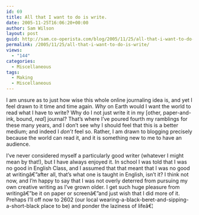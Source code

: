 ```yaml
---
id: 69
title: All that I want to do is write.
date: 2005-11-25T16:06:20+00:00
author: Sam Wilson
layout: post
guid: http://sam.co-operista.com/blog/2005/11/25/all-that-i-want-to-do-is-write/
permalink: /2005/11/25/all-that-i-want-to-do-is-write/
views:
  - "144"
categories:
  - Miscellaneous
tags:
  - Making
  - Miscellaneous
---
```

I am unsure as to just how wise this whole online journaling idea is, and yet I feel drawn to it time and time again. _Why_ on Earth would I want the world to read what I have to write? Why do I not just write it in my [other, paper-and-ink, bound, _real_] journal? That&#8217;s where I&#8217;ve poured fourth my ramblings for these many years, and I don&#8217;t see why I should feel that this is a better medium; and indeed I _don&#8217;t_ feel so. Rather, I am drawn to blogging precisely because the world can read it, and it is something new to me to have an audience.

I&#8217;ve never considered myself a particularly good writer (whatever I might mean by that!), but I have always enjoyed it. In school I was told that I was no good in English Class, and I assumed that that meant that I was no good at writingâ€”after all, that&#8217;s what one is taught in English, isn&#8217;t it? I think not now, and I&#8217;m happy to say that I was not overly deterred from pursuing my own creative writing as I&#8217;ve grown older. I get such huge pleasure from writingâ€”be it on paper or screenâ€”and just wish that I did more of it. Prehaps I&#8217;ll off now to 2602 (our local wearing-a-black-beret-and-sipping-a-short-black place to be) and ponder the laziness of lifeâ€¦